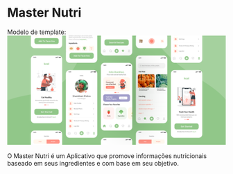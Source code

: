 # Master Nutri

Modelo de template:
![](.//assets/file%20cover%20-%201.png)

O Master Nutri é um Aplicativo que promove informações nutricionais baseado em seus ingredientes e com base em seu objetivo.

